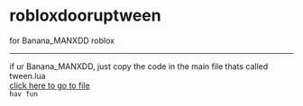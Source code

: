 # robloxdooruptween
for Banana_MANXDD roblox
***
if ur Banana_MANXDD, just copy the code in the main file thats called tween.lua
<br>
[click here to go to file]()
<br>
`hav fun`
